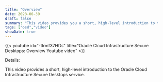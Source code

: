 ```yaml
---
title: "Overview"
date: 2023-06-30
draft: false
summary: "This video provides you a short, high-level introduction to this OCI service."
tags: ["osd","video"]
showDate: true
---
```


{{< youtube id="-tlrmf37HDs" title="Oracle Cloud Infrastructure Secure Desktops: Overview Youtube video" >}}

Details:

This video provides a short, high-level introduction to the Oracle Cloud Infrastructure Secure Desktops service.
